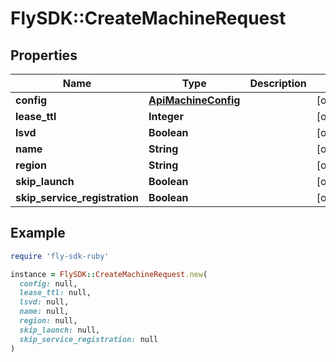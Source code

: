 # FlySDK::CreateMachineRequest

## Properties

| Name | Type | Description | Notes |
| ---- | ---- | ----------- | ----- |
| **config** | [**ApiMachineConfig**](ApiMachineConfig.md) |  | [optional] |
| **lease_ttl** | **Integer** |  | [optional] |
| **lsvd** | **Boolean** |  | [optional] |
| **name** | **String** |  | [optional] |
| **region** | **String** |  | [optional] |
| **skip_launch** | **Boolean** |  | [optional] |
| **skip_service_registration** | **Boolean** |  | [optional] |

## Example

```ruby
require 'fly-sdk-ruby'

instance = FlySDK::CreateMachineRequest.new(
  config: null,
  lease_ttl: null,
  lsvd: null,
  name: null,
  region: null,
  skip_launch: null,
  skip_service_registration: null
)
```

